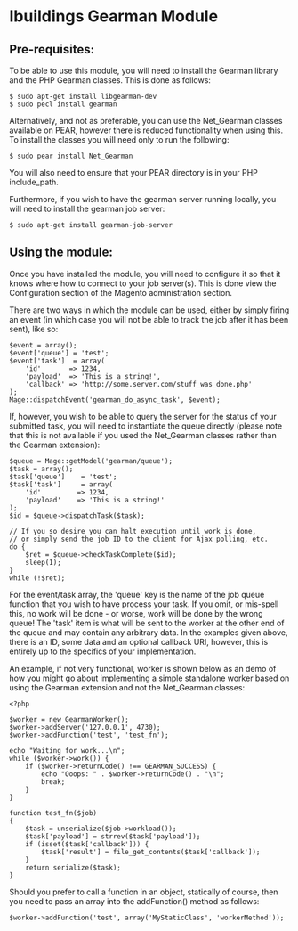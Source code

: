 Ibuildings Gearman Module
=========================

Pre-requisites:
---------------
To be able to use this module, you will need to install the Gearman library
and the PHP Gearman classes.  This is done as follows:

    $ sudo apt-get install libgearman-dev
    $ sudo pecl install gearman
    
Alternatively, and not as preferable, you can use the Net_Gearman classes
available on PEAR, however there is reduced functionality when using this. To
install the classes you will need only to run the following:

    $ sudo pear install Net_Gearman

You will also need to ensure that your PEAR directory is in your PHP
include_path.  

Furthermore, if you wish to have the gearman server running locally, you will
need to install the gearman job server:

    $ sudo apt-get install gearman-job-server

Using the module:
-----------------
Once you have installed the module, you will need to configure it so that it
knows where how to connect to your job server(s).  This is done view the Configuration section of the Magento administration section.

There are two ways in which the module can be used, either by simply firing an
event (in which case you will not be able to track the job after it has been
sent), like so:

    $event = array();
    $event['queue'] = 'test';
    $event['task']  = array(
        'id'       => 1234,
        'payload'  => 'This is a string!',
        'callback' => 'http://some.server.com/stuff_was_done.php'
    );
    Mage::dispatchEvent('gearman_do_async_task', $event);

If, however, you wish to be able to query the server for the status of your
submitted task, you will need to instantiate the queue directly (please note
that this is not available if you used the Net_Gearman classes rather than the
Gearman extension):

    $queue = Mage::getModel('gearman/queue');
    $task = array();
    $task['queue']    = 'test';
    $task['task']     = array(
        'id'         => 1234,
        'payload'    => 'This is a string!'
    );
    $id = $queue->dispatchTask($task);
    
    // If you so desire you can halt execution until work is done,
    // or simply send the job ID to the client for Ajax polling, etc.
    do {
        $ret = $queue->checkTaskComplete($id);
        sleep(1);
    }
    while (!$ret);

For the event/task array, the 'queue' key is the name of the job queue
function that you wish to have process your task.  If you omit, or mis-spell
this, no work will be done - or worse, work will be done by the wrong queue!  The 'task' item is what will be sent to the worker at the other end of the
queue and may contain any arbitrary data.  In the  examples given above, there
is an ID, some data and an optional callback URI, however, this is entirely up
to the specifics of your implementation.

An example, if not very functional, worker is shown below as an demo of how
you might go about implementing a simple standalone worker based on using the Gearman extension and not the Net_Gearman classes:

    <?php

    $worker = new GearmanWorker();
    $worker->addServer('127.0.0.1', 4730);
    $worker->addFunction('test', 'test_fn');

    echo "Waiting for work...\n";
    while ($worker->work()) {
        if ($worker->returnCode() !== GEARMAN_SUCCESS) {
            echo "Ooops: " . $worker->returnCode() . "\n";
            break;
        }
    }

    function test_fn($job)
    {
        $task = unserialize($job->workload());
        $task['payload'] = strrev($task['payload']);
        if (isset($task['callback'])) {
            $task['result'] = file_get_contents($task['callback']);
        }
        return serialize($task);
    }

Should you prefer to call a function in an object, statically of course, then
you need to pass an array into the addFunction() method as follows:

    $worker->addFunction('test', array('MyStaticClass', 'workerMethod'));